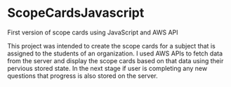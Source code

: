 # ScopeCardsJavascript
First version of scope cards using JavaScript and AWS API

This project was intended to create the scope cards for a subject that is assigned to the students of an organization. 
I used AWS APIs to fetch data from the server and display the scope cards based on that data using their pervious stored state. In the next stage if user is completing any new questions that progress is also stored on the server. 
